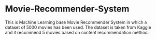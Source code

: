 # Movie-Recommender-System
This is Machine Learning base Movie Recommender System in which a dataset of 5000 movies has been used. The dataset is taken from Kaggle and 
it recommend 5 movies based on content recommendation method.
